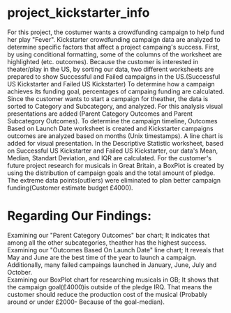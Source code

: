 # project_kickstarter_info
For this project, the costumer wants a crowdfunding campaign to help fund her play "Fever". 
Kickstarter crowdfunding campaign data are analyzed to determine specific factors that affect a project campaing's success.
First, by using conditional formatting, some of the columns of the worksheet are highlighted (etc. outcomes). 
Because the customer is interested in theater/play in the US, by sorting our data, two different worksheets are prepared to show Successful and Failed campaigns in the US.(Successful US Kickstarter and Failed US Kickstarter)
To determine how a campaign achieves its funding goal, percentages of campaing funding are calculated. 
Since the customer wants to start a campaign for theather, the data is sorted to Category and Subcategory, and analyzed. For this analysis visual presentations are added (Parent Category Outcomes and Parent Subcategory Outcomes).
To determine the campaign timeline, Outcomes Based on Launch Date worksheet is created and Kickstarter campaigns outcomes are analyzed based on months (Unix timestamps). A line chart is added for visual presentation.
In the Descriptive Statistic worksheet, based on Successful US Kickstarter and Failed US Kickstarter, our data's Mean, Median, Standart Deviation, and IQR are calculated. 
For the customer's future project research for musicals in Great Britain, a BoxPlot is created by using the distribution of campaign goals and the total amount of pledge. The extreme data points(outliers) were eliminated to plan better campaign funding(Customer estimate budget £4000).

# Regarding Our Findings:
Examining our "Parent Category Outcomes" bar chart; It indicates that among all the other subcategories, theather has the highest success. 
Examining our "Outcomes Based On Launch Date" line chart; It reveals that May and June are the best time of the year to launch a campaign. Additionally, many failed campaings launched in January, June, July and October.    
Examining our BoxPlot chart for researching musicals in GB; It shows that the campaign goal(£4000)is outside of the pledge IRQ. That means the customer should reduce the production cost of the musical (Probably around or under £2000- Because of the goal-median).
